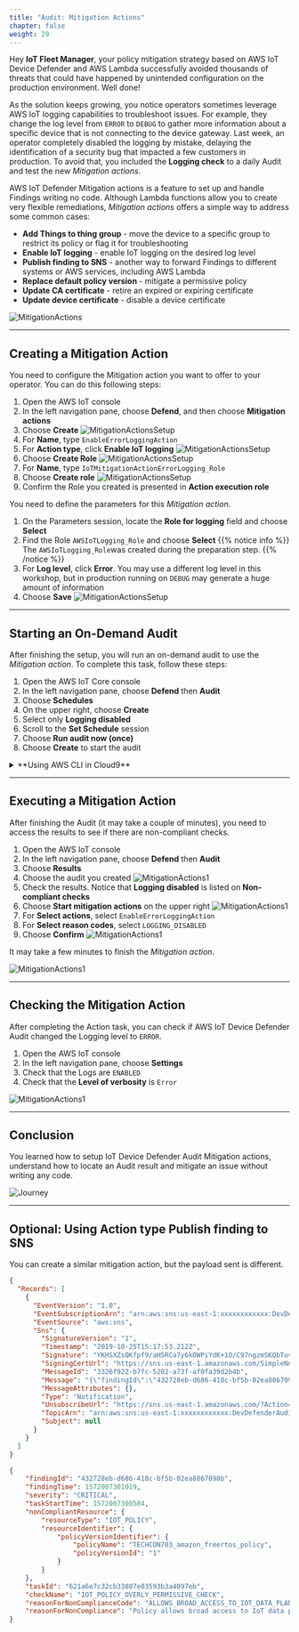 ```yaml
---
title: "Audit: Mitigation Actions"
chapter: false
weight: 29
---
```


Hey **IoT Fleet Manager**, your policy mitigation strategy based on AWS IoT Device Defender and AWS Lambda successfully avoided thousands of threats that could have happened by unintended configuration on the production environment. Well done!

As the solution keeps growing, you notice operators sometimes leverage AWS IoT logging capabilities to troubleshoot issues. For example, they change the log level from `ERROR` to `DEBUG` to gather more information about a specific device that is not connecting to the device gateway. Last week, an operator completely disabled the logging by mistake, delaying the identification of a security bug that impacted a few customers in production. To avoid that, you included the **Logging check** to a daily Audit and test the new *Mitigation actions*.

AWS IoT Defender Mitigation actions is a feature to set up and handle Findings writing no code. Although Lambda functions allow you to create very flexible remediations, *Mitigation actions* offers a simple way to address some common cases:

* **Add Things to thing group** - move the device to a specific group to restrict its policy or flag it for troubleshooting
* **Enable IoT logging** - enable IoT logging on the desired log level
* **Publish finding to SNS** - another way to forward Findings to different systems or AWS services, including AWS Lambda
* **Replace default policy version** - mitigate a permissive policy
* **Update CA certificate** - retire an expired or expiring certificate
* **Update device certificate** - disable a device certificate

![MitigationActions](/images/20_workshop_mitigation_01.png)

---

## Creating a Mitigation Action

You need to configure the Mitigation action you want to offer to your operator. You can do this following steps:

1. Open the AWS IoT console
2. In the left navigation pane, choose **Defend**, and then choose **Mitigation actions**
3. Choose **Create** 
![MitigationActionsSetup](/images/20_workshop_mitigation_02.png)
3. For **Name**, type `EnableErrorLoggingAction`
4. For **Action type**, click **Enable IoT logging**
![MitigationActionsSetup](/images/20_workshop_mitigation_03.png)
5. Choose **Create Role**
![MitigationActionsSetup](/images/20_workshop_mitigation_04.png)
6. For **Name**, type `IoTMitigationActionErrorLogging_Role`
7. Choose **Create role**
![MitigationActionsSetup](/images/20_workshop_mitigation_05.png)
8. Confirm the Role you created is presented in **Action execution role**

You need to define the parameters for this *Mitigation action*.

1. On the Parameters session, locate the **Role for logging** field and choose **Select**
1. Find the Role `AWSIoTLogging_Role` and choose **Select**
{{% notice info %}}
The `AWSIoTLogging_Role`was created during the preparation step.
{{% /notice %}}
1. For **Log level**, click **Error**. You may use a different log level in this workshop, but in production running on `DEBUG` may generate a huge amount of information
1. Choose **Save**
![MitigationActionsSetup](/images/20_workshop_mitigation_07.png)

---

## Starting an On-Demand Audit

After finishing the setup, you will run an on-demand audit to use the *Mitigation action*. To complete this task, follow these steps:

1. Open the AWS IoT Core console
2. In the left navigation pane, choose **Defend** then **Audit**
3. Choose **Schedules**
4. On the upper right, choose **Create**
5. Select only **Logging disabled**
6. Scroll to the **Set Schedule** session
7. Choose **Run audit now (once)**
8. Choose **Create** to start the audit

<details><summary>**Using AWS CLI in Cloud9**</summary>
<p>

To start an on-demand audit task, enter this command:
```bash
$ aws iot start-on-demand-audit-task \
    --target-check-names LOGGING_DISABLED_CHECK
```

Output example:
```bash
$ aws iot start-on-demand-audit-task \
    --target-check-names LOGGING_DISABLED_CHECK
{
    "taskId": "660b1f3a889a894f8877958f1550f6b7"
}
```
</p>
</details>

---

## Executing a Mitigation Action

After finishing the Audit (it may take a couple of minutes), you need to access the results to see if there are non-compliant checks.

1. Open the AWS IoT console
2. In the left navigation pane, choose **Defend** then **Audit**
3. Choose **Results**
4. Choose the audit you created
![MitigationActions1](/images/20_workshop_mitigation_act_01.png)
5. Check the results. Notice that **Logging disabled** is listed on **Non-compliant checks** 
6. Choose **Start mitigation actions** on the upper right
![MitigationActions1](/images/20_workshop_mitigation_act_02.png)
7. For **Select actions**, select `EnableErrorLoggingAction`
8. For **Select reason codes**, select `LOGGING_DISABLED`
9. Choose **Confirm**
![MitigationActions1](/images/20_workshop_mitigation_act_03.png)

It may take a few minutes to finish the *Mitigation action*.

![MitigationActions1](/images/20_workshop_mitigation_act_04.png)

---

## Checking the Mitigation Action

After completing the Action task, you can check if AWS IoT Device Defender Audit changed the Logging level to `ERROR`.

1. Open the AWS IoT console
2. In the left navigation pane, choose **Settings**
3. Check that the Logs are `ENABLED`
3. Check that the **Level of verbosity** is `Error`

![MitigationActions1](/images/20_workshop_mitigation_act_05.png)

---

## Conclusion

You learned how to setup IoT Device Defender Audit Mitigation actions, understand how to locate an Audit result and mitigate an issue without writing any code.

![Journey](/images/20_iot_journey_05.png)

---

## Optional: Using Action type Publish finding to SNS

You can create a similar mitigation action, but the payload sent is different.

```json
{
  "Records": [
    {
      "EventVersion": "1.0",
      "EventSubscriptionArn": "arn:aws:sns:us-east-1:xxxxxxxxxxxx:DevDefenderAudit:152befa1-d830-4ccc-9bc7-5f790d6273db",
      "EventSource": "aws:sns",
      "Sns": {
        "SignatureVersion": "1",
        "Timestamp": "2019-10-25T15:17:53.212Z",
        "Signature": "YKHSXZsQKfpf9/aH5RCa7y6kOWPiYdK+1O/C97ngzmSKQbTuvb3rwbpITxpFD47jdi0YkCst6ZAGrh1SoKZk4GVGMXPUyNJob7xA08+VTZlWfNk511kJtHOiTWJxXe5e1U7+AHsaFq2YZg54A3dnCXnRqO2KrwJE6VcYZqNHfmkaKdpcw8qA5jNXXyBpYpZUpNs1BBsiiOuTbVbuYRsEsKKz+XBrzBEhj8ltEpn24S4QjhoA9QYBal9zzNaNJ3wqKJbzienSuTt7UOpDnytnGJtfe/uEFjXzDSxKvz5izsd9C5O58O1vPGh+Xi+bl6xjVx6vqE3umxi463VZfEGeWQ==",
        "SigningCertUrl": "https://sns.us-east-1.amazonaws.com/SimpleNotificationService-6aad65c2f9911b05cd53efda11f913f9.pem",
        "MessageId": "3326f922-b7fc-5202-a73f-af0fa39d2b4b",
        "Message": "{\"findingId\":\"432728eb-d686-418c-bf5b-02ea8867098b\",\"findingTime\":1572007301019,\"severity\":\"CRITICAL\",\"taskStartTime\":1572007300584,\"nonCompliantResource\":{\"resourceType\":\"IOT_POLICY\",\"resourceIdentifier\":{\"policyVersionIdentifier\":{\"policyName\":\"TECHCON703_amazon_freertos_policy\",\"policyVersionId\":\"1\"}}},\"taskId\":\"621a6e7c32cb33807e03593b3a4097eb\",\"checkName\":\"IOT_POLICY_OVERLY_PERMISSIVE_CHECK\",\"reasonForNonComplianceCode\":\"ALLOWS_BROAD_ACCESS_TO_IOT_DATA_PLANE_ACTIONS\",\"reasonForNonCompliance\":\"Policy allows broad access to IoT data plane actions: [iot:Subscribe, iot:Connect, iot:Publish].\"}",
        "MessageAttributes": {},
        "Type": "Notification",
        "UnsubscribeUrl": "https://sns.us-east-1.amazonaws.com/?Action=Unsubscribe&SubscriptionArn=arn:aws:sns:us-east-1:xxxxxxxxxxxx:DevDefenderAudit:152befa1-d830-4ccc-9bc7-5f790d6273db",
        "TopicArn": "arn:aws:sns:us-east-1:xxxxxxxxxxxx:DevDefenderAudit",
        "Subject": null
      }
    }
  ]
}
```

```json
{
    "findingId": "432728eb-d686-418c-bf5b-02ea8867098b",
    "findingTime": 1572007301019,
    "severity": "CRITICAL",
    "taskStartTime": 1572007300584,
    "nonCompliantResource": {
        "resourceType": "IOT_POLICY",
        "resourceIdentifier": {
            "policyVersionIdentifier": {
                "policyName": "TECHCON703_amazon_freertos_policy",
                "policyVersionId": "1"
            }
        }
    },
    "taskId": "621a6e7c32cb33807e03593b3a4097eb",
    "checkName": "IOT_POLICY_OVERLY_PERMISSIVE_CHECK",
    "reasonForNonComplianceCode": "ALLOWS_BROAD_ACCESS_TO_IOT_DATA_PLANE_ACTIONS",
    "reasonForNonCompliance": "Policy allows broad access to IoT data plane actions: [iot:Subscribe, iot:Connect, iot:Publish]."
}
```